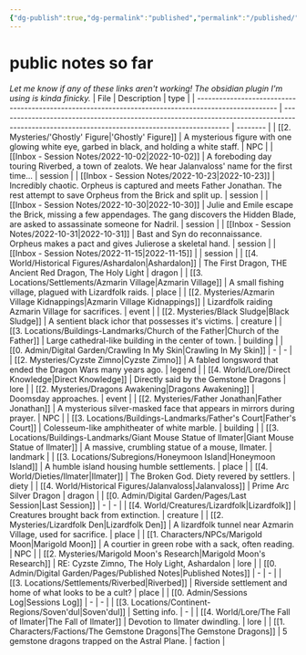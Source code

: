 ```yaml
---
{"dg-publish":true,"dg-permalink":"published","permalink":"/published/"}
---
```


# public notes so far
*Let me know if any of these links aren't working! The obsidian plugin I'm using is kinda finicky.*
| File                                                                                                 | Description                                                                                                                                   | type     |
| ---------------------------------------------------------------------------------------------------- | --------------------------------------------------------------------------------------------------------------------------------------------- | -------- |
| [[2. Mysteries/'Ghostly' Figure\|'Ghostly' Figure]]                                               | A mysterious figure with one glowing white eye, garbed in black, and holding a white staff.                                                   | NPC      |
| [[Inbox - Session Notes/2022-10-02\|2022-10-02]]                                                  | A foreboding day touring Riverbed, a town of zealots. We hear Jalanvaloss' name for the first time...                                         | session  |
| [[Inbox - Session Notes/2022-10-23\|2022-10-23]]                                                  | Incredibly chaotic. Orpheus is captured and meets Father Jonathan. The rest attempt to save Orpheus from the Brick and split up.              | session  |
| [[Inbox - Session Notes/2022-10-30\|2022-10-30]]                                                  | Julie and Emile escape the Brick, missing a few appendages. The gang discovers the Hidden Blade, are asked to assassinate someone for Nadril. | session  |
| [[Inbox - Session Notes/2022-10-31\|2022-10-31]]                                                  | Bast and Syn do reconnaissance. Orpheus makes a pact and gives Julierose a skeletal hand.                                                     | session  |
| [[Inbox - Session Notes/2022-11-15\|2022-11-15]]                                                  |                                                                                                                                               | session  |
| [[4. World/Historical Figures/Ashardalon\|Ashardalon]]                                            | The First Dragon, THE Ancient Red Dragon, The Holy Light                                                                                      | dragon   |
| [[3. Locations/Settlements/Azmarin Village\|Azmarin Village]]                                     | A small fishing village, plagued with Lizardfolk raids.                                                                                       | place    |
| [[2. Mysteries/Azmarin Village Kidnappings\|Azmarin Village Kidnappings]]                         | Lizardfolk raiding Azmarin Village for sacrifices.                                                                                            | event    |
| [[2. Mysteries/Black Sludge\|Black Sludge]]                                                       | A sentient black ichor that possesses it's victims.                                                                                           | creature |
| [[3. Locations/Buildings-Landmarks/Church of the Father\|Church of the Father]]                   | Large cathedral-like building in the center of town.                                                                                          | building |
| [[0. Admin/Digital Garden/Crawling In My Skin\|Crawling In My Skin]]                              | \-                                                                                                                                            | \-       |
| [[2. Mysteries/Cyzste Zimno\|Cyzste Zimno]]                                                       | A fabled longsword that ended the Dragon Wars many years ago.                                                                                 | legend   |
| [[4. World/Lore/Direct Knowledge\|Direct Knowledge]]                                              | Directly said by the Gemstone Dragons                                                                                                         | lore     |
| [[2. Mysteries/Dragons Awakening\|Dragons Awakening]]                                             | Doomsday approaches.                                                                                                                          | event    |
| [[2. Mysteries/Father Jonathan\|Father Jonathan]]                                                 | A mysterious silver-masked face that appears in mirrors during prayer.                                                                        | NPC      |
| [[3. Locations/Buildings-Landmarks/Father's Court\|Father's Court]]                               | Colesseum-like amphitheater of white marble.                                                                                                  | building |
| [[3. Locations/Buildings-Landmarks/Giant Mouse Statue of Ilmater\|Giant Mouse Statue of Ilmater]] | A massive, crumbling statue of a mouse, Ilmater.                                                                                              | landmark |
| [[3. Locations/Subregions/Honeymoon Island\|Honeymoon Island]]                                    | A humble island housing humble settlements.                                                                                                   | place    |
| [[4. World/Dieties/Ilmater\|Ilmater]]                                                             | The Broken God. Diety revered by settlers.                                                                                                    | diety    |
| [[4. World/Historical Figures/Jalanvaloss\|Jalanvaloss]]                                          | Prime Arc Silver Dragon                                                                                                                       | dragon   |
| [[0. Admin/Digital Garden/Pages/Last Session\|Last Session]]                                      | \-                                                                                                                                            | \-       |
| [[4. World/Creatures/Lizardfolk\|Lizardfolk]]                                                     | Creatures brought back from extinction.                                                                                                       | creature |
| [[2. Mysteries/Lizardfolk Den\|Lizardfolk Den]]                                                   | A lizardfolk tunnel near Azmarin Village, used for sacrifice.                                                                                 | place    |
| [[1. Characters/NPCs/Marigold Moon\|Marigold Moon]]                                               | A courtier in green robe with a sack, often reading.                                                                                          | NPC      |
| [[2. Mysteries/Marigold Moon's Research\|Marigold Moon's Research]]                               | RE: Cyzste Zimno, The Holy Light, Ashardalon                                                                                                  | lore     |
| [[0. Admin/Digital Garden/Pages/Published Notes\|Published Notes]]                                | \-                                                                                                                                            | \-       |
| [[3. Locations/Settlements/Riverbed\|Riverbed]]                                                   | Riverside settlement and home of what looks to be a cult?                                                                                     | place    |
| [[0. Admin/Sessions Log\|Sessions Log]]                                                           | \-                                                                                                                                            | \-       |
| [[3. Locations/Continent-Regions/Soven'dul\|Soven'dul]]                                           | Setting info.                                                                                                                                 | \-       |
| [[4. World/Lore/The Fall of Ilmater\|The Fall of Ilmater]]                                        | Devotion to Ilmater dwindling.                                                                                                                | lore     |
| [[1. Characters/Factions/The Gemstone Dragons\|The Gemstone Dragons]]                             | 5 gemstone dragons trapped on the Astral Plane.                                                                                               | faction  |

